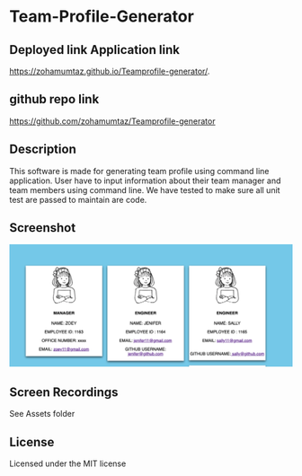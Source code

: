 # Team-Profile-Generator


## Deployed link Application link 
https://zohamumtaz.github.io/Teamprofile-generator/. 
## github repo link 
https://github.com/zohamumtaz/Teamprofile-generator
## Description
This software is made for generating team profile using command line application. 
User have to input  information about their team manager and team members using command line.
We have tested to make sure all unit test are passed to maintain are code.


## Screenshot 
![Screenshot1](./images/screenshot1.png)

## Screen Recordings
See Assets folder 
## License

Licensed under the MIT license
